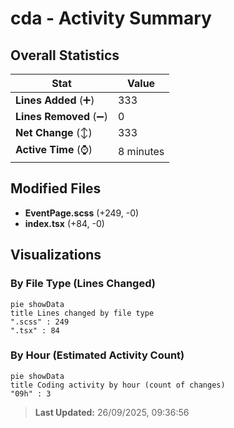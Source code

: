 # cda - Activity Summary 

## Overall Statistics

| Stat                   | Value                                                             |
| ---------------------- | ----------------------------------------------------------------- |
| **Lines Added** (➕)   | 333                                          |
| **Lines Removed** (➖) | 0                                        |
| **Net Change** (↕)    | 333                |
| **Active Time** (⌚)   | 8 minutes |


## Modified Files
- **EventPage.scss** (+249, -0)
- **index.tsx** (+84, -0)

## Visualizations

### By File Type (Lines Changed)

```mermaid
pie showData
title Lines changed by file type
".scss" : 249
".tsx" : 84
```

### By Hour (Estimated Activity Count)

```mermaid
pie showData
title Coding activity by hour (count of changes)
"09h" : 3
```


> **Last Updated:** 26/09/2025, 09:36:56